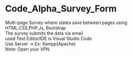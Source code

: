 # Code_Alpha_Survey_Form
Multi-page Survey where states save between pages using HTML,CSS,PHP,Js, Bootstrap <br>
The survey submits the data via email <br>
used Text Editor/IDE is Visual Studio Code <br>
Use Server -> Ex: Xampp(Apache) <br>
Note: Open your VPN <br>
